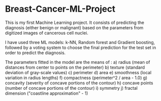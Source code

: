 # Breast-Cancer-ML-Project

This is my first Machine Learning project. It consists of predicting the diagnosis (either benign or malignant) based on the parameters from digitized images of cancerous cell nuclei.

I have used three ML models: k-NN, Random forest and Gradient boosting, followed by a voting system to choose the final prediction for the test set in order to predict the diagnosis.


The parameters fitted in the model are the means of :
a) radius (mean of distances from center to points on the perimeter)
b) texture (standard deviation of gray-scale values)
c) perimeter
d) area
e) smoothness (local variation in radius lengths)
f) compactness (perimeter^2 / area - 1.0)
g) concavity (severity of concave portions of the contour)
h) concave points (number of concave portions of the contour)
i) symmetry
j) fractal dimension ("coastline approximation" - 1)
